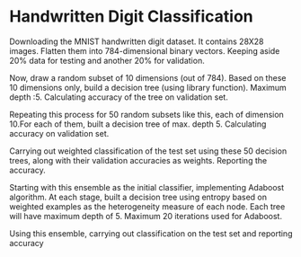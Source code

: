 # Handwritten Digit Classification
 Downloading the MNIST handwritten digit dataset. It contains 28X28 images. Flatten them into 784-dimensional binary vectors. Keeping aside 20% data for testing and another 20% for validation. <br />     

 Now, draw a random subset of 10 dimensions (out of 784). Based on these 10 dimensions only, build a decision tree (using library function). Maximum depth :5. Calculating accuracy of the tree on validation set. <br />                    

 Repeating this process for 50 random subsets like this, each of dimension 10.For each of them, built a decision tree of max. depth 5. Calculating accuracy on validation set. <br />

Carrying out weighted classification of the test set using these 50 decision trees, along with their validation accuracies as weights. Reporting the accuracy. <br/>

Starting with this ensemble as the initial classifier, implementing Adaboost algorithm. At each stage, built a decision tree using entropy based on weighted examples as the heterogeneity measure of each node. Each tree will have maximum depth of 5. Maximum 20 iterations used for Adaboost. <br />    

Using this ensemble, carrying out classification on the test set and reporting accuracy <br />
